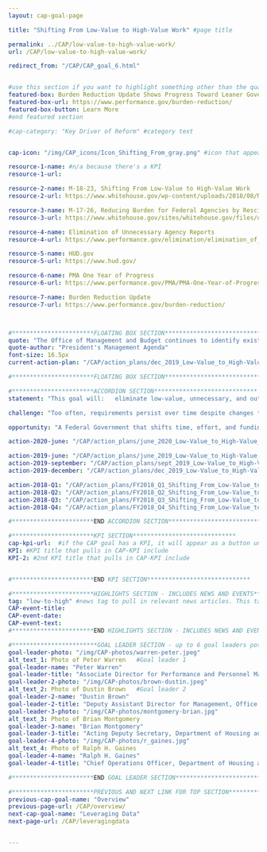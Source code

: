 ```yaml
---
layout: cap-goal-page

title: "Shifting From Low-Value to High-Value Work" #page title

permalink: ../CAP/low-value-to-high-value-work/
url: /CAP/low-value-to-high-value-work/

redirect_from: "/CAP/CAP_goal_6.html"


#use this section if you want to highlight something other than the quarterly action plan
featured-box: Burden Reduction Update Shows Progress Toward Leaner Government
featured-box-url: https://www.performance.gov/burden-reduction/
featured-box-button: Learn More
#end featured section

#cap-category: "Key Driver of Reform" #category text


cap-icon: "/img/CAP_icons/Icon_Shifting_From_gray.png" #icon that appears next to title

resource-1-name: #n/a because there's a KPI
resource-1-url:

resource-2-name: M-18-23, Shifting From Low-Value to High-Value Work
resource-2-url: https://www.whitehouse.gov/wp-content/uploads/2018/08/M-18-23.pdf

resource-3-name: M-17-26, Reducing Burden for Federal Agencies by Rescinding and Modifying OMB Memoranda
resource-3-url: https://www.whitehouse.gov/sites/whitehouse.gov/files/omb/memoranda/2017/M-17-26.pdf

resource-4-name: Elimination of Unnecessary Agency Reports
resource-4-url: https://www.performance.gov/elimination/elimination_of_unnecessary_agency_reports.html

resource-5-name: HUD.gov
resource-5-url: https://www.hud.gov/

resource-6-name: PMA One Year of Progress
resource-6-url: https://www.performance.gov/PMA/PMA-One-Year-of-Progress.pdf

resource-7-name: Burden Reduction Update
resource-7-url: https://www.performance.gov/burden-reduction/



#***********************FLOATING BOX SECTION*****************************
quote: "The Office of Management and Budget continues to identify existing guidance that should be rescinded or modified, to free agency resources for the pursuit of mission outcomes." #appears in the gray text box
quote-author: "President's Management Agenda"
font-size: 16.5px
current-action-plan: "/CAP/action_plans/dec_2019_Low-Value_to_High-Value_Work_UpdatedVersion.pdf"

#***********************FLOATING BOX SECTION*****************************

#***********************ACCORDION SECTION*****************************
statement: "This goal will:   eliminate low-value, unnecessary, and outdated policies and requirements issued by central management agencies like the Office of Management and Budget, the Office of Personnel Management, and the General Services Administration; develop a process to assess and minimize the burden of such guidance on Federal agencies; create incentives for Federal agencies to regularly review and streamline their own administrative requirements that impose burdens on their bureaus and programs; and reduce burden through tools like integrated IT and automation software." #first accordion text

challenge: "Too often, requirements persist over time despite changes to the circumstances they were intended to address. Hundreds of burdensome rules and requirements have built up over decades, forcing Federal agencies to devote valuable resources to compliance that is no longer meaningful. Time, energy, and dollars spent complying with outdated, redundant, and unnecessary requirements can be better spent on accomplishing mission outcomes." #second accordion text

opportunity: "A Federal Government that shifts time, effort, and funding from burdensome requirements to high value work will:   improve the return on investment of central-management guidance to Federal agencies; reduce compliance requirements for Federal agencies; work with Congress to eliminate outdated legislative reporting requirements for Federal agencies; and reduce unnecessary costs and compliance requirements within individual agencies. " #third accordion text

action-2020-june: "/CAP/action_plans/june_2020_Low-Value_to_High-Value_Work_UpdatedVersion.pdf"

action-2019-june: "/CAP/action_plans/june_2019_Low-Value_to_High-Value_Work_UpdatedVersion.pdf"
action-2019-september: "/CAP/action_plans/sept_2019_Low-Value_to_High-Value_Work_UpdatedVersion.pdf"
action-2019-december: "/CAP/action_plans/dec_2019_Low-Value_to_High-Value_Work_UpdatedVersion.pdf"

action-2018-Q1: "/CAP/action_plans/FY2018_Q1_Shifting_From_Low-Value_to_High-Value_Work.pdf"
action-2018-Q2: "/CAP/action_plans/FY2018_Q2_Shifting_From_Low-Value_to_High-Value_Work.pdf"
action-2018-Q3: "/CAP/action_plans/FY2018_Q3_Shifting_From_Low-Value_to_High-Value_Work.pdf"
action-2018-Q4: "/CAP/action_plans/FY2018_Q4_Shifting_From_Low-Value_to_High-Value_Work.pdf"

#***********************END ACCORDION SECTION*****************************

#***********************KPI SECTION*****************************
cap-kpi-url:  #if the CAP goal has a KPI, it will appear as a button under the title. The button links to the KPI accordion section
KPI: #KPI title that pulls in CAP-KPI include
KPI-2: #2nd KPI title that pulls in CAP-KPI include


#***********************END KPI SECTION*****************************

#***********************HIGHLIGHTS SECTION - INCLUDES NEWS AND EVENTS*****************************
tag: "low-to-high" #news tag to pull in relevant news articles. This tag needs to be included in the "post" front matter
CAP-event-title:
CAP-event-date:
CAP-event-text:
#***********************END HIGHLIGHTS SECTION - INCLUDES NEWS AND EVENTS*****************************

#************************GOAL LEADER SECTION - up to 6 goal leaders possible by creating up to 6 sections below***************************
goal-leader-photo: "/img/CAP-photos/warren-peter.jpeg"
alt_text_1: Photo of Peter Warren   #Goal leader 1
goal-leader-name: "Peter Warren"
goal-leader-title: "Associate Director for Performance and Personnel Management, Office of Management and Budget"
goal-leader-2-photo: "/img/CAP-photos/brown-dustin.jpeg"
alt_text_2: Photo of Dustin Brown   #Goal leader 2
goal-leader-2-name: "Dustin Brown"
goal-leader-2-title: "Deputy Assistant Director for Management, Office of Management and Budget"
goal-leader-3-photo: "/img/CAP-photos/montgomery-brian.jpg"
alt_text_3: Photo of Brian Montgomery
goal-leader-3-name: "Brian Montgomery"
goal-leader-3-title: "Acting Deputy Secretary, Department of Housing and Urban Development"
goal-leader-4-photo: "/img/CAP-photos/r_gaines.jpg"  
alt_text_4: Photo of Ralph H. Gaines
goal-leader-4-name: "Ralph H. Gaines"
goal-leader-4-title: "Chief Operations Officer, Department of Housing and Urban Development"

#***********************END GOAL LEADER SECTION*****************************8

#***********************PREVIOUS AND NEXT LINK FOR TOP SECTION*****************************8
previous-cap-goal-name: "Overview"
previous-page-url: /CAP/overview/
next-cap-goal-name: "Leveraging Data"
next-page-url: /CAP/leveragingdata


---  
```

